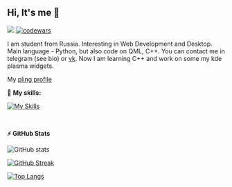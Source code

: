 
## Hi, It's me :wave:

![](https://komarev.com/ghpvc/?username=Stepan-Zubkov) [![codewars](https://www.codewars.com/users/Stepan-Zubkov/badges/micro)](https://www.codewars.com/users/Stepan-Zubkov) 

I am student from Russia. Interesting in Web Development and Desktop. Main language - Python, but also code on QML, C++.  You can contact me in telegram (see bio) or [vk](https://vk.com/kde_plasma). Now I am learning C++ and work on some my kde plasma widgets.

My [pling profile](https://www.pling.com/u/stepan-zubkov)

:muscle: **My skills:**

[![My Skills](https://skillicons.dev/icons?i=python,js,flask,django,docker,linux,vscode)](https://skillicons.dev)

<br />

  **:zap: GitHub Stats**
  
  ![GitHub stats](https://github-readme-stats.vercel.app/api?username=stepanzubkov)
 
  [![GitHub Streak](http://github-readme-streak-stats.herokuapp.com?user=stepanzubkov&date_format=M%20j%5B%2C%20Y%5D)](https://git.io/streak-stats)
  
  [![Top Langs](https://github-readme-stats.vercel.app/api/top-langs/?username=stepanzubkov&layout=compact)](https://github.com/anuraghazra/github-readme-stats)


